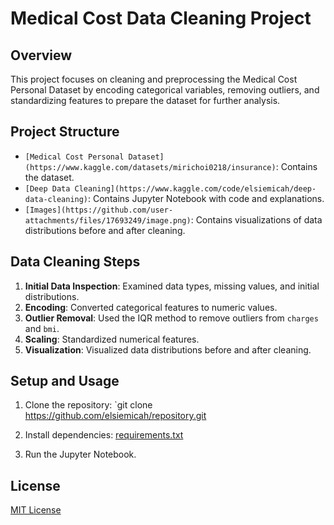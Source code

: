 # Medical Cost Data Cleaning Project

## Overview
This project focuses on cleaning and preprocessing the Medical Cost Personal Dataset by encoding categorical variables, removing outliers, and standardizing features to prepare the dataset for further analysis.

## Project Structure
- `[Medical Cost Personal Dataset](https://www.kaggle.com/datasets/mirichoi0218/insurance)`: Contains the dataset.
- `[Deep Data Cleaning](https://www.kaggle.com/code/elsiemicah/deep-data-cleaning)`: Contains Jupyter Notebook with code and explanations.
- `[Images](https://github.com/user-attachments/files/17693249/image.png)`:  Contains visualizations of data distributions before and after cleaning.

## Data Cleaning Steps
1. **Initial Data Inspection**: Examined data types, missing values, and initial distributions.
2. **Encoding**: Converted categorical features to numeric values.
3. **Outlier Removal**: Used the IQR method to remove outliers from `charges` and `bmi`.
4. **Scaling**: Standardized numerical features.
5. **Visualization**: Visualized data distributions before and after cleaning.



## Setup and Usage
1. Clone the repository: `git clone https://github.com/elsiemicah/repository.git
2. Install dependencies: [requirements.txt](https://github.com/user-attachments/files/17693249/requirements.txt)

3. Run the Jupyter Notebook.

## License
[MIT License](LICENSE)
